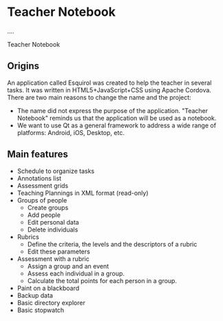 Teacher Notebook
================

....

Teacher Notebook

Origins
-------
An application called Esquirol was created to help the teacher in several tasks. It was written in HTML5+JavaScript+CSS using Apache Cordova. There are two main reasons to change the name and the project:

* The name did not express the purpose of the application. "Teacher Notebook" reminds us that the application will be used as a notebook.
* We want to use Qt as a general framework to address a wide range of platforms: Android, iOS, Desktop, etc.


Main features
-------------
* Schedule to organize tasks
* Annotations list
* Assessment grids
* Teaching Plannings in XML format (read-only)
* Groups of people
  * Create groups
  * Add people
  * Edit personal data
  * Delete individuals
* Rubrics
  * Define the criteria, the levels and the descriptors of a rubric
  * Edit these parameters
* Assessment with a rubric
  * Assign a group and an event
  * Assess each individual in a group.
  * Calculate the total points for each person in a group.
* Paint on a blackboard
* Backup data
* Basic directory explorer
* Basic stopwatch

